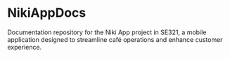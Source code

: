 # NikiAppDocs
Documentation repository for the Niki App project in SE321, a mobile application designed to streamline café operations and enhance customer experience.
